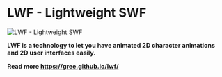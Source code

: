 # LWF - Lightweight SWF
![LWF - Lightweight SWF ](https://gree.github.io/lwf/images/LWF-logo.png)

**LWF is a technology to let you have animated 2D character animations and 2D user interfaces easily.**

**Read more https://gree.github.io/lwf/**
